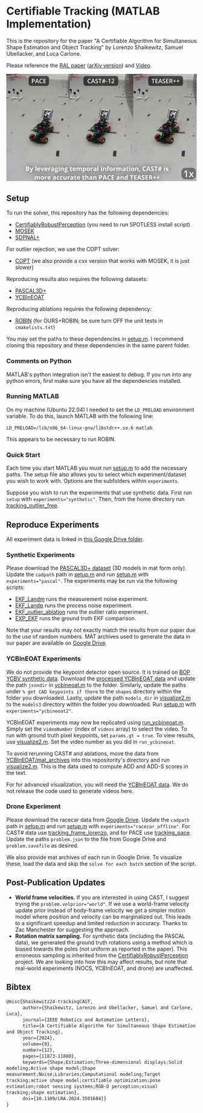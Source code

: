 # Certifiable Tracking (MATLAB Implementation)
This is the repository for the paper "A Certifiable Algorithm for Simultaneous Shape Estimation and Object Tracking" by Lorenzo Shaikewitz, Samuel Ubellacker, and Luca Carlone.

Please reference the [RAL paper](https://ieeexplore.ieee.org/document/10756720) ([arXiv version](https://arxiv.org/abs/2406.16837)) and [Video](https://youtu.be/eTIlVD9pDtc?si=FfQ1spGXXVddWQFB).

[![Preview of video attachment](media/video_preview.png)](http://www.youtube.com/watch?v=eTIlVD9pDtc "CAST# outperforms other certifiable methods in our drone experiment.")

## Setup
To run the solver, this repository has the following dependencies:
- [CertifiablyRobustPerception](https://github.com/MIT-SPARK/CertifiablyRobustPerception/tree/master) (you need to run SPOTLESS install script)
- [MOSEK](https://www.mosek.com/)
- [SDPNAL+](https://blog.nus.edu.sg/mattohkc/softwares/sdpnalplus/)

For outlier rejection, we use the COPT solver:
- [COPT](https://www.copt.de/) (we also provide a cvx version that works with MOSEK, it is just slower)

Reproducing results also requires the following datasets:
- [PASCAL3D+](https://cvgl.stanford.edu/projects/pascal3d.html)
- [YCBInEOAT](https://github.com/wenbowen123/iros20-6d-pose-tracking)

Reproducing ablations requires the following dependency:
- [ROBIN](https://github.com/MIT-SPARK/ROBIN) (for OURS+ROBIN; be sure turn OFF the unit tests in `cmakelists.txt`)

You may set the paths to these dependencies in [setup.m](setup.m). I recommend cloning this repository and these dependencies in the same parent folder.

### Comments on Python
MATLAB's python integration isn't the easiest to debug. If you run into any python errors, first make sure you have all the dependencies installed.

### Running MATLAB
On my machine (Ubuntu 22.04) I needed to set the `LD_PRELOAD` environment variable. To do this, launch MATLAB with the following line:
```
LD_PRELOAD=/lib/x86_64-linux-gnu/libstdc++.so.6 matlab
```
This appears to be necessary to run ROBIN.

### Quick Start
Each time you start MATLAB you must run [setup.m](setup.m) to add the necessary paths. The setup file also allows you to select which experiment/dataset you wish to work with. Options are the subfolders within `experiments`.

Suppose you wish to run the experiments that use synthetic data. First run `setup` with `experiments="synthetic"`. Then, from the home directory run [tracking_outlier_free](experiments/synthetic/tracking_outlier_free.m).

## Reproduce Experiments
All experiment data is linked in [this Google Drive folder](https://drive.google.com/drive/folders/1qeS8ifgsqhh_cenlha8nCwarvQoWelr1?usp=sharing).
### Synthetic Experiments
Please download the [PASCAL3D+ dataset](https://cvgl.stanford.edu/projects/pascal3d.html) (3D models in mat form only). Update the `cadpath` path in [setup.m](setup.m) and run [setup.m](setup.m) with `experiments="pascal"`. The experiments may be run via the following scripts:
- [EKF_Landm](experiments/pascal/EXP_Landm.m) runs the measurement noise experiment.
- [EKF_Landp](experiments/pascal/EXP_Landp.m) runs the process noise experiment.
- [EKF_outlier_ablation](experiments/pascal/EKF_outlier_ablation.m) runs the outlier ratio experiment.
- [EXP_EKF](experiments/pascal/EXP_EKF.m) runs the ground truth EKF comparison.

Note that your results may not exactly match the results from our paper due to the use of random numbers. MAT archives used to generate the data in our paper are available on [Google Drive](https://drive.google.com/drive/folders/1K9kGrST9X2znvUe3DfT6o00OMwAA55e3?usp=sharing).

### YCBInEOAT Experiments
We do not provide the keypoint detector open source. It is trained on [BOP YCBV synthetic data](https://bop.felk.cvut.cz/datasets/). Download the [processed YCBInEOAT data](https://drive.google.com/drive/folders/1HgXWEnaV8zYT8fWRO5GVh4f_ZnicEMDl?usp=sharing) and update the path `jsondir` in [ycbineoat.m](experiments/ycbineoat2/ycbineoat.m) to the folder. Similarly, update the paths under `% get CAD keypoints if there` to the `shapes` directory within the folder you downloaded. Lastly, update the path `models_dir` in [visualize2.m](experiments/ycbineoat2/visualize2.m) to the `models3` directory within the folder you downloaded. Run [setup.m](setup.m) with `experiments="ycbineoat2"`.

YCBInEOAT experiments may now be replicated using [run_ycbineoat.m](experiments/ycbineoat2/run_ycbineoat.m). Simply set the `videoNumber` (index of `videos` array) to select the video. To run with ground truth pixel keypoints, set `params.gt = true`. To view results, use [visualize2.m](experiments/ycbineoat2/visualize2.m). Set the video number as you did in `run_ycbineoat`.

To avoid rerunning CAST# and ablations, move the data from [YCBInEOAT/mat_archives](https://drive.google.com/drive/folders/1ULHA6rhhvGrxEVvgDm3im_P3nXl9HB1i?usp=drive_link) into this repositority's directory and run [visualize2.m](experiments/ycbineoat2/visualize2.m). This is the data used to compute ADD and ADD-S scores in the text.

For for advanced visualization, you will need the [YCBInEOAT data](https://github.com/wenbowen123/iros20-6d-pose-tracking). We do not release the code used to generate videos here.

### Drone Experiment
Please download the racecar data from [Google Drive](https://drive.google.com/drive/folders/1ofVJXtaic49NpBYwZtARl7bDgfd9__NF?usp=sharing). Update the `cadpath` path in [setup.m](setup.m) and run [setup.m](setup.m) with `experiments="racecar_offline"`. For CAST# data use [tracking_frame_lorenzo](experiments/racecar_offline/tracking_frame_lorenzo.m), and for PACE use [tracking_pace](experiments/racecar_offline/tracking_pace.m). Update the paths `problem.json` to the file from Google Drive and `problem.savefile` as desired.

We also provide mat archives of each run in Google Drive. To visualize these, load the data and skip the `solve for each batch` section of the script.

## Post-Publication Updates
- **World frame velocities.** If you are interested in using CAST, I suggest trying the `problem.velprior="world"`. If we use a world-frame velocity update prior instead of body-frame velocity we get a simpler motion model where position and velocity can be marginalized out. This leads to a significant speedup and limited reduction in accuracy. Thanks to Zac Manchester for suggesting the approach.
- **Rotation matrix sampling.** For synthetic data (including the PASCAL data), we generated the ground truth rotations using a method which is biased towards the poles (not uniform as reported in the paper). This erroneous sampling is inherited from the [CertifiablyRobustPerception](https://github.com/MIT-SPARK/CertifiablyRobustPerception/blob/master/utils/rand_rotation.m) project. We are looking into how this may affect results, but note that real-world experiments (NOCS, YCBInEOAT, and drone) are unaffected.

## Bibtex
```
@misc{Shaikewitz24-trackingCAST,
      author={Shaikewitz, Lorenzo and Ubellacker, Samuel and Carlone, Luca},
      journal={IEEE Robotics and Automation Letters},
      title={A Certifiable Algorithm for Simultaneous Shape Estimation and Object Tracking},
      year={2024},
      volume={9},
      number={12},
      pages={11873-11880},
      keywords={Shape;Estimation;Three-dimensional displays;Solid modeling;Active shape model;Shape measurement;Noise;Libraries;Computational modeling;Target tracking;active shape model;certifiable optimization;pose estimation;robot sensing systems;RGB-D perception;visual tracking;shape estimation},
      doi={10.1109/LRA.2024.3501684}}
}
```
